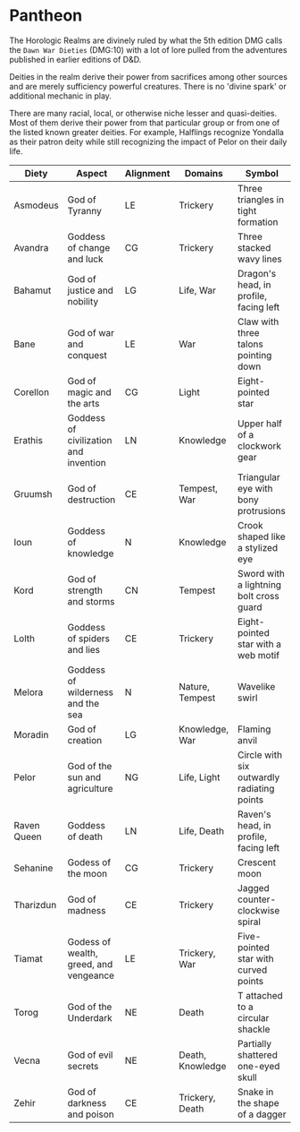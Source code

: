 # Pantheon
The Horologic Realms are divinely ruled by what the 5th edition DMG calls the
`Dawn War Dieties` (DMG:10) with a lot of lore pulled from the adventures
published in earlier editions of D&D.

Deities in the realm derive their power from sacrifices among other sources and
are merely sufficiency powerful creatures. There is no 'divine spark' or
additional mechanic in play.

There are many racial, local, or otherwise niche lesser and quasi-deities.
Most of them derive their power from that particular group or from one of
the listed known greater deities. For example, Halflings recognize
Yondalla as their patron deity while still recognizing the impact of Pelor
on their daily life.

| Diety       | Aspect                                 | Alignment | Domains          | Symbol                                     |
| ---         | ---                                    | ---       | ---              | ---                                        |
| Asmodeus    | God of Tyranny                         | LE        | Trickery         | Three triangles in tight formation         |
| Avandra     | Goddess of change and luck             | CG        | Trickery         | Three stacked wavy lines                   |
| Bahamut     | God of justice and nobility            | LG        | Life, War        | Dragon's head, in profile, facing left     |
| Bane        | God of war and conquest                | LE        | War              | Claw with three talons pointing down       |
| Corellon    | God of magic and the arts              | CG        | Light            | Eight-pointed star                         |
| Erathis     | Goddess of civilization and invention  | LN        | Knowledge        | Upper half of a clockwork gear             |
| Gruumsh     | God of destruction                     | CE        | Tempest, War     | Triangular eye with bony protrusions       |
| Ioun        | Goddess of knowledge                   | N         | Knowledge        | Crook shaped like a stylized eye           |
| Kord        | God of strength and storms             | CN        | Tempest          | Sword with a lightning bolt cross guard    |
| Lolth       | Goddess of spiders and lies            | CE        | Trickery         | Eight-pointed star with a web motif        |
| Melora      | Goddess of wilderness and the sea      | N         | Nature, Tempest  | Wavelike swirl                             |
| Moradin     | God of creation                        | LG        | Knowledge, War   | Flaming anvil                              |
| Pelor       | God of the sun and agriculture         | NG        | Life, Light      | Circle with six outwardly radiating points |
| Raven Queen | Goddess of death                       | LN        | Life, Death      | Raven's head, in profile, facing left      |
| Sehanine    | Godess of the moon                     | CG        | Trickery         | Crescent moon                              |
| Tharizdun   | God of madness                         | CE        | Trickery         | Jagged counter-clockwise spiral            |
| Tiamat      | Godess of wealth, greed, and vengeance | LE        | Trickery, War    | Five-pointed star with curved points       |
| Torog       | God of the Underdark                   | NE        | Death            | T attached to a circular shackle           |
| Vecna       | God of evil secrets                    | NE        | Death, Knowledge | Partially shattered one-eyed skull         |
| Zehir       | God of darkness and poison             | CE        | Trickery, Death  | Snake in the shape of a dagger             |
